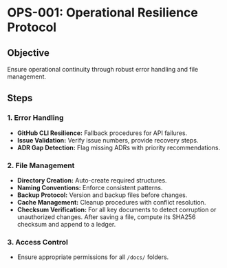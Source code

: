 # OPS-001: Operational Resilience Protocol

## Objective
Ensure operational continuity through robust error handling and file management.

## Steps

### 1. Error Handling
- **GitHub CLI Resilience:** Fallback procedures for API failures.
- **Issue Validation:** Verify issue numbers, provide recovery steps.
- **ADR Gap Detection:** Flag missing ADRs with priority recommendations.

### 2. File Management
- **Directory Creation:** Auto-create required structures.
- **Naming Conventions:** Enforce consistent patterns.
- **Backup Protocol:** Version and backup files before changes.
- **Cache Management:** Cleanup procedures with conflict resolution.
- **Checksum Verification:** For all key documents to detect corruption or unauthorized changes. After saving a file, compute its SHA256 checksum and append to a ledger.

### 3. Access Control
- Ensure appropriate permissions for all `/docs/` folders.